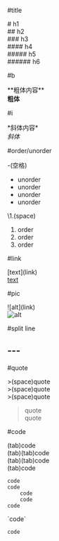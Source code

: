 #title

\# h1  
\#\# h2  
\#\#\# h3  
\#\#\#\# h4  
\#\#\#\#\# h5  
\#\#\#\#\#\# h6  

#b  

\*\*粗体内容\*\*  
**粗体**  

#i  

\*斜体内容\*  
*斜体*  

#order/unorder  

\-(空格)

- unorder  
- unorder  
- unorder  
- unorder  

\1.(space)  

1. order  
2. order  
3. order  

#link  

\[text\]\(link\)  
[text](link)  

#pic  

\!\[alt\]\(link\)  
![alt](link)  

#split line  

\-\-\-  
---  

#quote  

\>(space)quote  
\>(space)quote  
\>(space)quote    

> quote  
> quote  

#code  

(tab)code  
(tab)(tab)code  
(tab)(tab)code  
(tab)code

	code
	code
		code
		code
	code

\`code\`  

`code`  
